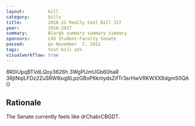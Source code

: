 ```yaml
---
layout:         bill
category:       bills
title:          2016-11 Really Cool Bill 317
year:           2016-2017
summary:        Blargh summary summary simmary.
sponsors:       LHS Student-Faculty Senate
passed:         pn November  7, 2011
tags:           test-bill otn
visualworkflow: true
---
```



8R0iUpqBTVdLQoy3626h 3WgPUmUGb60haR 3RjtNqiLFDz2Zu5RW8sqj6LpzGBoP6kmydsZifTr3srHwVRKWXX8dgmS0QAO 




Rationale
---------
The Senate currently feels like drChabrCBGDT.
